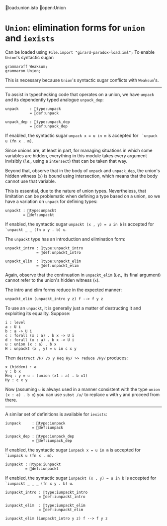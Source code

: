 load:union.isto
open:Union
# `Union`: elimination forms for `union` and `iexists`

Can be loaded using `File.import "girard-paradox-load.iml";`  To
enable `Union`'s syntactic sugar:

    grammaroff Weaksum;
    grammaron Union;

This is necessary because `Union`'s syntactic sugar conflicts with
`Weaksum`'s.

---

To assist in typechecking code that operates on a union, we have
`unpack` and its dependently typed analogue `unpack_dep`:

    unpack     : type:unpack
               = def:unpack

    unpack_dep : type:unpack_dep
               = def:unpack_dep

If enabled, the syntactic sugar `unpack x = u in m` is accepted for ``
`unpack u (fn x . m)``.

Since unions are, at least in part, for managing situations in which
some variables are hidden, everything in this module takes every
argument invisibly (*i.e.,* using a `intersect`) that can be taken
that way.

Beyond that, observe that in the body of `unpack` and `unpack_dep`,
the union's hidden witness (`x`) is bound using intersection, which
means that the body cannot use that variable.

This is essential, due to the nature of union types.  Nevertheless,
that limitation can be problematic when defining a type based on a
union, so we have a variation on `unpack` for defining types:

    unpackt : type:unpackt
            = def:unpackt

If enabled, the syntactic sugar `unpackt (x , y) = u in b` is accepted
for `` `unpackt _ _ (fn x y . b) u``.

The `unpackt` type has an introduction and elimination form:

    unpackt_intro : type:unpackt_intro
                  = def:unpackt_intro

    unpackt_elim  : type:unpackt_elim
                  = def:unpackt_elim

Again, observe that the continuation in `unpackt_elim` (*i.e.,* its
final argument) cannot refer to the union's hidden witness (`x`).

The intro and elim forms reduce in the expected manner:

    unpackt_elim (unpackt_intro y z) f --> f y z


To use an `unpackt`, it is generally just a matter of destructing it
and exploiting its equality.  Suppose:

    i : level
    a : U i
    b : a -> U i
    c : forall (x : a) . b x -> U i
    d : forall (x : a) . b x -> U i
    u : union (x : a) . b x
    H : unpackt (x , y) = u in c x y

Then `destruct /H/ /x y Heq Hy/ >> reduce /Hy/` produces:

    x (hidden) : a
    y : b x
    Heq : y = u : (union (x1 : a) . b x1)
    Hy : c x y

Now (assuming `u` is always used in a manner consistent with the type
`union (x : a) . b x`) you can use `subst /u/` to replace `u` with `y`
and proceed from there.

---

A similar set of definitions is available for `iexists`:

    iunpack     : type:iunpack
                = def:iunpack

    iunpack_dep : type:iunpack_dep
                = def:iunpack_dep

If enabled, the syntactic sugar `iunpack x = u in m` is accepted for
`` `iunpack u (fn x . m)``.

    iunpackt : type:iunpackt
             = def:iunpackt

If enabled, the syntactic sugar `iunpackt (x , y) = u in b` is
accepted for `` `iunpackt _ _ _ (fn x y . b) u``.

    iunpackt_intro : type:iunpackt_intro
                   = def:iunpackt_intro

    iunpackt_elim  : type:iunpackt_elim
                   = def:iunpackt_elim

    iunpackt_elim (iunpackt_intro y z) f --> f y z
